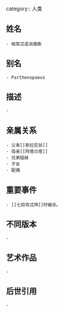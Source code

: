 category:: 人类
## 姓名
	- 帕耳忒诺派俄斯
## 别名
	- Parthenopaeus
## 描述
	-
## 亲属关系
	- 父亲[[弥拉尼翁]]
	- 母亲[[阿塔兰塔]]
	- 兄弟姐妹
	- 子女
	- 配偶
## 重要事件
	- [[七将攻忒拜]]时被杀。
## 不同版本
	-
## 艺术作品
	-
## 后世引用
	-
